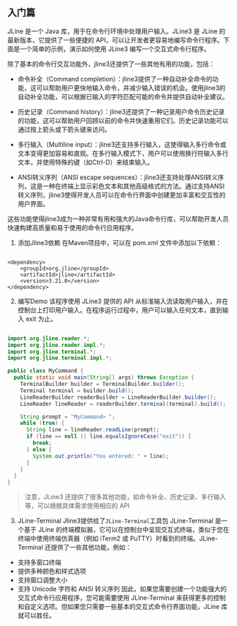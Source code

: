 ## 入门篇

JLine 是一个 Java 库，用于在命令行环境中处理用户输入。JLine3 是 JLine 的最新版本，它提供了一些便捷的 API，可以让开发者更容易地编写命令行程序。下面是一个简单的示例，演示如何使用 JLine3 编写一个交互式命令行程序。

除了基本的命令行交互功能外，jline3还提供了一些其他有用的功能，包括：

* 命令补全（Command completion）：jline3提供了一种自动补全命令的功能，这可以帮助用户更快地输入命令，并减少输入错误的机会。使用jline3的自动补全功能，可以根据已输入的字符匹配可能的命令并提供自动补全建议。

* 历史记录（Command history）：jline3还提供了一种记录用户命令历史记录的功能，这可以帮助用户回顾以前的命令并快速重用它们。历史记录功能可以通过按上箭头或下箭头键来访问。

* 多行输入（Multiline input）：jline3还支持多行输入，这使得输入多行命令或文本变得更加容易和直观。在多行输入模式下，用户可以使用换行符输入多行文本，并使用特殊的键（如Ctrl-D）来结束输入。

* ANSI转义序列（ANSI escape sequences）：jline3还支持处理ANSI转义序列，这是一种在终端上显示彩色文本和其他高级格式的方法。通过支持ANSI转义序列，jline3使得开发人员可以在命令行界面中创建更加丰富和交互性的用户界面。

这些功能使得jline3成为一种非常有用和强大的Java命令行库，可以帮助开发人员快速构建高质量和易于使用的命令行应用程序。



1. 添加Jline3依赖
在Maven项目中，可以在 pom.xml 文件中添加以下依赖：
```shell

<dependency>
    <groupId>org.jline</groupId>
    <artifactId>jline</artifactId>
    <version>3.21.0</version>
</dependency>

```

2. 编写Demo
该程序使用 JLine3 提供的 API 从标准输入流读取用户输入，并在控制台上打印用户输入。在程序运行过程中，用户可以输入任何文本，直到输入 exit 为止。
```java

import org.jline.reader.*;
import org.jline.reader.impl.*;
import org.jline.terminal.*;
import org.jline.terminal.impl.*;

public class MyCommand {
  public static void main(String[] args) throws Exception {
    TerminalBuilder builder = TerminalBuilder.builder();
    Terminal terminal = builder.build();
    LineReaderBuilder readerBuilder = LineReaderBuilder.builder();
    LineReader lineReader = readerBuilder.terminal(terminal).build();

    String prompt = "MyCommand> ";
    while (true) {
      String line = lineReader.readLine(prompt);
      if (line == null || line.equalsIgnoreCase("exit")) {
        break;
      } else {
        System.out.println("You entered: " + line);
      }
    }
  }
}

```

>注意，JLine3 还提供了很多其他功能，如命令补全、历史记录、多行输入等，可以根据具体需求使用相应的 API

3. JLine-Terminal
Jline3提供给了`JLine-Terminal`工具包
JLine-Terminal 是一个基于 JLine 的终端模拟器，它可以在控制台中呈现交互式终端，类似于您在终端中使用终端仿真器（例如 iTerm2 或 PuTTY）时看到的终端。JLine-Terminal 还提供了一些其他功能，例如：   
* 支持多窗口终端
* 提供多种颜色和样式选项
* 支持窗口调整大小
* 支持 Unicode 字符和 ANSI 转义序列
因此，如果您需要创建一个功能强大的交互式命令行应用程序，您可能需要使用 JLine-Terminal 来获得更多的控制和自定义选项。但如果您只需要一些基本的交互式命令行界面功能，JLine 库就可以胜任。